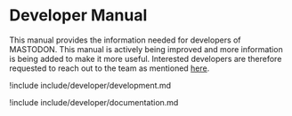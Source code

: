 # Developer Manual

This manual provides the information needed for developers of MASTODON. This
manual is actively being improved and more information is being added to make it
more useful. Interested developers are therefore requested to reach out to the
team as mentioned [here](contact_us.md).

!include include/developer/development.md

!include include/developer/documentation.md
